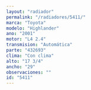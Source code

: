 ```yaml
---
layout: "radiador"
permalink: "/radiadores/5411/"
marca: "Toyota"
modelo: "Highlander"
ano: "2001"
motor: "L4 2.4"
transmision: "Automática"
parte: "432693"
clima: "Con clima"
alto: "17 3/4"
ancho: "29"
observaciones: ""
id: "5411"
---
```


